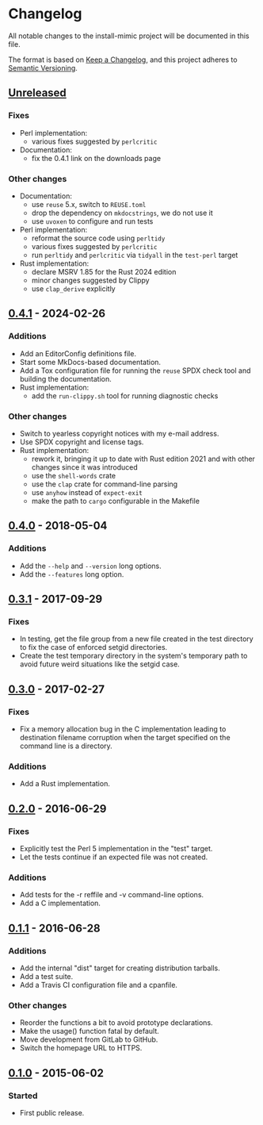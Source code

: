 <!--
SPDX-FileCopyrightText: Peter Pentchev <roam@ringlet.net>
SPDX-License-Identifier: BSD-2-Clause
-->

# Changelog

All notable changes to the install-mimic project will be documented in this file.

The format is based on [Keep a Changelog](https://keepachangelog.com/en/1.1.0/),
and this project adheres to [Semantic Versioning](https://semver.org/spec/v2.0.0.html).

## [Unreleased]

### Fixes

- Perl implementation:
    - various fixes suggested by `perlcritic`
- Documentation:
    - fix the 0.4.1 link on the downloads page

### Other changes

- Documentation:
    - use `reuse` 5.x, switch to `REUSE.toml`
    - drop the dependency on `mkdocstrings`, we do not use it
    - use `uvoxen` to configure and run tests
- Perl implementation:
    - reformat the source code using `perltidy`
    - various fixes suggested by `perlcritic`
    - run `perltidy` and `perlcritic` via `tidyall` in the `test-perl` target
- Rust implementation:
    - declare MSRV 1.85 for the Rust 2024 edition
    - minor changes suggested by Clippy
    - use `clap_derive` explicitly

## [0.4.1] - 2024-02-26

### Additions

- Add an EditorConfig definitions file.
- Start some MkDocs-based documentation.
- Add a Tox configuration file for running the `reuse` SPDX check tool and
  building the documentation.
- Rust implementation:
    - add the `run-clippy.sh` tool for running diagnostic checks

### Other changes

- Switch to yearless copyright notices with my e-mail address.
- Use SPDX copyright and license tags.
- Rust implementation:
    - rework it, bringing it up to date with Rust edition 2021 and with
      other changes since it was introduced
    - use the `shell-words` crate
    - use the `clap` crate for command-line parsing
    - use `anyhow` instead of `expect-exit`
    - make the path to `cargo` configurable in the Makefile

## [0.4.0] - 2018-05-04

### Additions

- Add the `--help` and `--version` long options.
- Add the `--features` long option.

## [0.3.1] - 2017-09-29

### Fixes

- In testing, get the file group from a new file created in
  the test directory to fix the case of enforced setgid directories.
- Create the test temporary directory in the system's temporary path
  to avoid future weird situations like the setgid case.

## [0.3.0] - 2017-02-27

### Fixes

- Fix a memory allocation bug in the C implementation leading to
  destination filename corruption when the target specified on
  the command line is a directory.

### Additions

- Add a Rust implementation.

## [0.2.0] - 2016-06-29

### Fixes

- Explicitly test the Perl 5 implementation in the "test" target.
- Let the tests continue if an expected file was not created.

### Additions

- Add tests for the -r reffile and -v command-line options.
- Add a C implementation.

## [0.1.1] - 2016-06-28

### Additions

- Add the internal "dist" target for creating distribution tarballs.
- Add a test suite.
- Add a Travis CI configuration file and a cpanfile.

### Other changes

- Reorder the functions a bit to avoid prototype declarations.
- Make the usage() function fatal by default.
- Move development from GitLab to GitHub.
- Switch the homepage URL to HTTPS.

## [0.1.0] - 2015-06-02

### Started

- First public release.

[Unreleased]: https://github.com/ppentchev/install-mimic/compare/release%2F0.4.1...master
[0.4.1]: https://github.com/ppentchev/install-mimic/compare/release%2F0.4.0...release%2F0.4.1
[0.4.0]: https://github.com/ppentchev/install-mimic/compare/release%2F0.3.1...release%2F0.4.0
[0.3.1]: https://github.com/ppentchev/install-mimic/compare/release%2F0.3.0...release%2F0.3.1
[0.3.0]: https://github.com/ppentchev/install-mimic/compare/release%2F0.2.0...release%2F0.3.0
[0.2.0]: https://github.com/ppentchev/install-mimic/compare/release%2F0.1.1...release%2F0.2.0
[0.1.1]: https://github.com/ppentchev/install-mimic/compare/release%2F0.1.0...release%2F0.1.1
[0.1.0]: https://github.com/ppentchev/install-mimic/releases/tag/release%2F0.1.0
